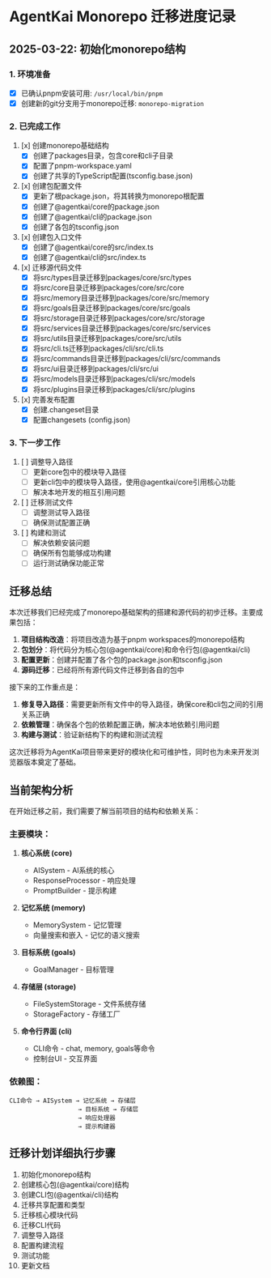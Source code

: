 # AgentKai Monorepo 迁移进度记录

## 2025-03-22: 初始化monorepo结构

### 1. 环境准备

- [x] 已确认pnpm安装可用: `/usr/local/bin/pnpm`
- [x] 创建新的git分支用于monorepo迁移: `monorepo-migration`

### 2. 已完成工作

1. [x] 创建monorepo基础结构
   - [x] 创建了packages目录，包含core和cli子目录
   - [x] 配置了pnpm-workspace.yaml
   - [x] 创建了共享的TypeScript配置(tsconfig.base.json)

2. [x] 创建包配置文件
   - [x] 更新了根package.json，将其转换为monorepo根配置
   - [x] 创建了@agentkai/core的package.json
   - [x] 创建了@agentkai/cli的package.json
   - [x] 创建了各包的tsconfig.json

3. [x] 创建包入口文件
   - [x] 创建了@agentkai/core的src/index.ts
   - [x] 创建了@agentkai/cli的src/index.ts

4. [x] 迁移源代码文件
   - [x] 将src/types目录迁移到packages/core/src/types
   - [x] 将src/core目录迁移到packages/core/src/core
   - [x] 将src/memory目录迁移到packages/core/src/memory
   - [x] 将src/goals目录迁移到packages/core/src/goals
   - [x] 将src/storage目录迁移到packages/core/src/storage
   - [x] 将src/services目录迁移到packages/core/src/services
   - [x] 将src/utils目录迁移到packages/core/src/utils
   - [x] 将src/cli.ts迁移到packages/cli/src/cli.ts
   - [x] 将src/commands目录迁移到packages/cli/src/commands
   - [x] 将src/ui目录迁移到packages/cli/src/ui
   - [x] 将src/models目录迁移到packages/cli/src/models
   - [x] 将src/plugins目录迁移到packages/cli/src/plugins

5. [x] 完善发布配置
   - [x] 创建.changeset目录
   - [x] 配置changesets (config.json)

### 3. 下一步工作

1. [ ] 调整导入路径
   - [ ] 更新core包中的模块导入路径
   - [ ] 更新cli包中的模块导入路径，使用@agentkai/core引用核心功能
   - [ ] 解决本地开发的相互引用问题

2. [ ] 迁移测试文件
   - [ ] 调整测试导入路径
   - [ ] 确保测试配置正确

3. [ ] 构建和测试
   - [ ] 解决依赖安装问题
   - [ ] 确保所有包能够成功构建
   - [ ] 运行测试确保功能正常

## 迁移总结

本次迁移我们已经完成了monorepo基础架构的搭建和源代码的初步迁移。主要成果包括：

1. **项目结构改造**：将项目改造为基于pnpm workspaces的monorepo结构
2. **包划分**：将代码分为核心包(@agentkai/core)和命令行包(@agentkai/cli)
3. **配置更新**：创建并配置了各个包的package.json和tsconfig.json
4. **源码迁移**：已经将所有源代码文件迁移到各自的包中

接下来的工作重点是：

1. **修复导入路径**：需要更新所有文件中的导入路径，确保core和cli包之间的引用关系正确
2. **依赖管理**：确保各个包的依赖配置正确，解决本地依赖引用问题
3. **构建与测试**：验证新结构下的构建和测试流程

这次迁移将为AgentKai项目带来更好的模块化和可维护性，同时也为未来开发浏览器版本奠定了基础。

## 当前架构分析

在开始迁移之前，我们需要了解当前项目的结构和依赖关系：

### 主要模块：

1. **核心系统 (core)**
   - AISystem - AI系统的核心
   - ResponseProcessor - 响应处理
   - PromptBuilder - 提示构建

2. **记忆系统 (memory)**
   - MemorySystem - 记忆管理
   - 向量搜索和嵌入 - 记忆的语义搜索

3. **目标系统 (goals)**
   - GoalManager - 目标管理

4. **存储层 (storage)**
   - FileSystemStorage - 文件系统存储
   - StorageFactory - 存储工厂

5. **命令行界面 (cli)**
   - CLI命令 - chat, memory, goals等命令
   - 控制台UI - 交互界面

### 依赖图：

```
CLI命令 → AISystem → 记忆系统 → 存储层
                   → 目标系统 → 存储层
                   → 响应处理器
                   → 提示构建器
```

## 迁移计划详细执行步骤

1. 初始化monorepo结构
2. 创建核心包(@agentkai/core)结构 
3. 创建CLI包(@agentkai/cli)结构
4. 迁移共享配置和类型
5. 迁移核心模块代码
6. 迁移CLI代码
7. 调整导入路径
8. 配置构建流程
9. 测试功能
10. 更新文档 